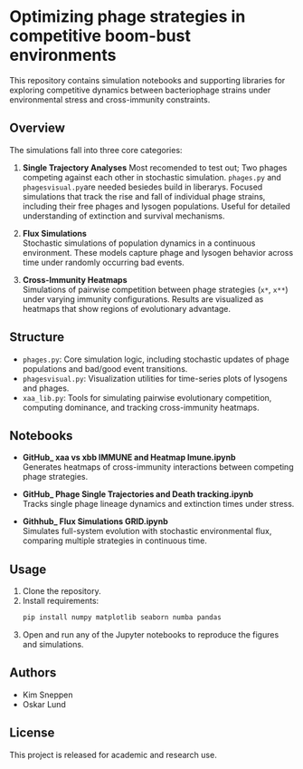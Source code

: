 
#  Optimizing phage strategies in competitive boom-bust environments

This repository contains simulation notebooks and supporting libraries for exploring competitive dynamics between bacteriophage strains under environmental stress and cross-immunity constraints.

## Overview

The simulations fall into three core categories:

1. **Single Trajectory Analyses**
   Most recomended to test out; Two phages competing against each other in stochastic simulation. `phages.py` and `phagesvisual.py`are needed besiedes build in liberarys.
   Focused simulations that track the rise and fall of individual phage strains, including their free phages and lysogen populations. Useful for detailed understanding of extinction and survival mechanisms.
   
3. **Flux Simulations**  
   Stochastic simulations of population dynamics in a continuous environment. These models capture phage and lysogen behavior across time under randomly occurring bad events.

4. **Cross-Immunity Heatmaps**  
   Simulations of pairwise competition between phage strategies (`x*`, `x**`) under varying immunity configurations. Results are visualized as heatmaps that show regions of evolutionary advantage.

## Structure

- `phages.py`: Core simulation logic, including stochastic updates of phage populations and bad/good event transitions.
- `phagesvisual.py`: Visualization utilities for time-series plots of lysogens and phages.
- `xaa_lib.py`: Tools for simulating pairwise evolutionary competition, computing dominance, and tracking cross-immunity heatmaps.

## Notebooks

- **GitHub_ xaa vs xbb IMMUNE and Heatmap Imune.ipynb**  
  Generates heatmaps of cross-immunity interactions between competing phage strategies.

- **GitHub_ Phage Single Trajectories and Death tracking.ipynb**  
  Tracks single phage lineage dynamics and extinction times under stress.

- **Githhub_ Flux Simulations GRID.ipynb**  
  Simulates full-system evolution with stochastic environmental flux, comparing multiple strategies in continuous time.

## Usage

1. Clone the repository.
2. Install requirements:  
   ```bash
   pip install numpy matplotlib seaborn numba pandas
   ```
3. Open and run any of the Jupyter notebooks to reproduce the figures and simulations.

## Authors

- Kim Sneppen
- Oskar Lund


## License

This project is released for academic and research use.
